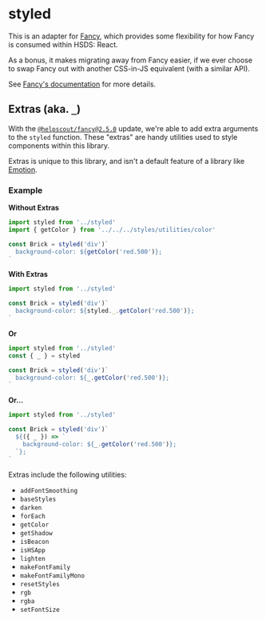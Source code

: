 # styled

This is an adapter for [Fancy](https://github.com/helpscout/fancy), which provides some flexibility for how Fancy is consumed within HSDS: React.

As a bonus, it makes migrating away from Fancy easier, if we ever choose to swap Fancy out with another CSS-in-JS equivalent (with a similar API).

See [Fancy's documentation](https://github.com/helpscout/fancy) for more details.

## Extras (aka. `_`)

With the [`@helpscout/fancy@2.5.0`](https://github.com/helpscout/fancy/releases/tag/v2.5.0) update, we're able to add extra arguments to the `styled` function. These "extras" are handy utilities used to style components within this library.

Extras is unique to this library, and isn't a default feature of a library like [Emotion](https://emotion.sh/docs/introduction).

### Example

**Without Extras**

```jsx
import styled from '../styled'
import { getColor } from '../../../styles/utilities/color'

const Brick = styled('div')`
  background-color: ${getColor('red.500')};
`
```

**With Extras**

```jsx
import styled from '../styled'

const Brick = styled('div')`
  background-color: ${styled._.getColor('red.500')};
`
```

**Or**

```jsx
import styled from '../styled'
const { _ } = styled

const Brick = styled('div')`
  background-color: ${_.getColor('red.500')};
`
```

**Or...**

```jsx
import styled from '../styled'

const Brick = styled('div')`
  ${({ _ }) => `
    background-color: ${_.getColor('red.500')};
  `};
`
```

Extras include the following utilities:

- `addFontSmoothing`
- `baseStyles`
- `darken`
- `forEach`
- `getColor`
- `getShadow`
- `isBeacon`
- `isHSApp`
- `lighten`
- `makeFontFamily`
- `makeFontFamilyMono`
- `resetStyles`
- `rgb`
- `rgba`
- `setFontSize`
